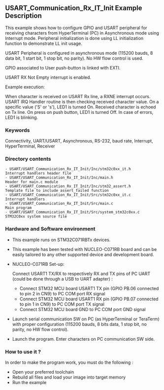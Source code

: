 ## <b>USART_Communication_Rx_IT_Init Example Description</b>

This example shows how to configure GPIO and USART peripheral for receiving characters
from HyperTerminal (PC) in Asynchronous mode using Interrupt mode. Peripheral initialization is done
using LL initialization function to demonstrate LL init usage.

USART Peripheral is configured in asynchronous mode (115200 bauds, 8 data bit, 1 start bit, 1 stop bit, no parity).
No HW flow control is used.

GPIO associated to User push-button is linked with EXTI.

USART RX Not Empty interrupt is enabled.

Example execution:

When character is received on USART Rx line, a RXNE interrupt occurs.
USART IRQ Handler routine is then checking received character value.
On a specific value ('S' or 's'), LED1 is turned On.
Received character is echoed on Tx line.
On press on push button, LED1 is turned Off.
In case of errors, LED1 is blinking.

### <b>Keywords</b>

Connectivity, UART/USART, Asynchronous, RS-232, baud rate, Interrupt, HyperTerminal, Receiver

### <b>Directory contents</b>

	- USART/USART_Communication_Rx_IT_Init/Inc/stm32c0xx_it.h          Interrupt handlers header file
	- USART/USART_Communication_Rx_IT_Init/Inc/main.h                  Header for main.c module
	- USART/USART_Communication_Rx_IT_Init/Inc/stm32_assert.h          Template file to include assert_failed function
	- USART/USART_Communication_Rx_IT_Init/Src/stm32c0xx_it.c          Interrupt handlers
	- USART/USART_Communication_Rx_IT_Init/Src/main.c                  Main program
	- USART/USART_Communication_Rx_IT_Init/Src/system_stm32c0xx.c      STM32C0xx system source file


### <b>Hardware and Software environment</b>

  - This example runs on STM32C071RBTx devices.

  - This example has been tested with NUCLEO-C071RB board and can be
    easily tailored to any other supported device and development board.

  - NUCLEO-C071RB Set-up:
  
    Connect USART1 TX/RX to respectively RX and TX pins of PC UART (could be done through a USB to UART adapter) :
    - Connect STM32 MCU board USART1 TX pin (GPIO PB.06 connected to pin 2 in CN9)
      to PC COM port RX signal
    - Connect STM32 MCU board USART1 RX pin (GPIO PB.07 connected to pin 1 in CN9)
      to PC COM port TX signal
    - Connect STM32 MCU board GND to PC COM port GND signal

  - Launch serial communication SW on PC (as HyperTerminal or TeraTerm) with proper configuration
    (115200 bauds, 8 bits data, 1 stop bit, no parity, no HW flow control).

  - Launch the program. Enter characters on PC communication SW side.

### <b>How to use it ?</b>

In order to make the program work, you must do the following :

 - Open your preferred toolchain
 - Rebuild all files and load your image into target memory
 - Run the example

